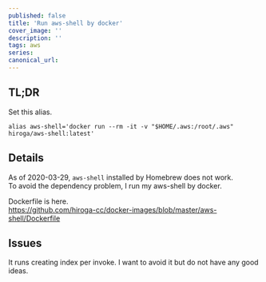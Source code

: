 ```yaml
---
published: false
title: 'Run aws-shell by docker'
cover_image: ''
description: ''
tags: aws
series:
canonical_url:
---
```


## TL;DR

Set this alias.

```shell
alias aws-shell='docker run --rm -it -v "$HOME/.aws:/root/.aws" hiroga/aws-shell:latest'
```

## Details

As of 2020-03-29, `aws-shell` installed by Homebrew does not work.\
To avoid the dependency problem, I run my aws-shell by docker.

Dockerfile is here.\
https://github.com/hiroga-cc/docker-images/blob/master/aws-shell/Dockerfile

## Issues

It runs creating index per invoke. I want to avoid it but do not have any good ideas.
